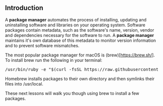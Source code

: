 ## Introduction

A **package manager** automates the process of installing, updating and uninstalling software and libraries on your operating system. Software packages contain metadata, such as the software's name, version, vendor and dependencies necessary for the software to run. A **package manager** maintains it's own database of this metadata to monitor version information and to prevent software mismatches.

The most popular package manager for macOS is (brew)[https://brew.sh/]. To install brew run the following in your terminal: 

<pre>
/usr/bin/ruby -e "$(curl -fsSL https://raw.githubusercontent.com/Homebrew/install/master/install)"
</pre>

Homebrew installs packages to their own directory and then symlinks their files into /usr/local.

These next lessons will walk you though using brew to install a few packages.
